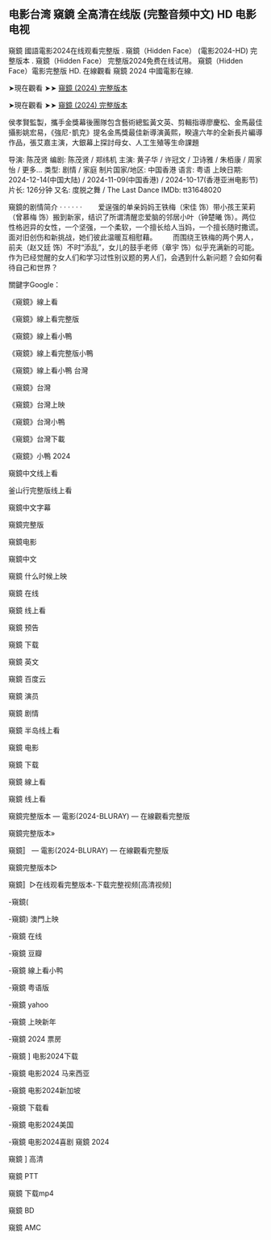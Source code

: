 ## 电影台湾 窺鏡 全高清在线版 (完整音频中文) HD 电影电视
窺鏡 國語電影2024在线观看完整版 . 窺鏡（Hidden Face） (電影2024-HD) 完整版本 . 窺鏡（Hidden Face） 完整版2024免费在线试用。 窺鏡（Hidden Face）電影完整版 HD. 在線觀看 窺鏡 2024 中國電影在線.

➤現在觀看 ➤➤ [窺鏡 (2024) 完整版本](https://hotstream10.com/zh/936245/hidden-face)

➤現在觀看 ➤➤ [窺鏡 (2024) 完整版本](https://hotstream10.com/zh/936245/hidden-face)

侯孝賢監製，攜手金獎幕後團隊包含藝術總監黃文英、剪輯指導廖慶松、金馬最佳攝影姚宏易，《強尼･凱克》提名金馬獎最佳新導演黃熙，睽違六年的全新長片編導作品，張艾嘉主演，大銀幕上探討母女、人工生殖等生命課題

导演: 陈茂贤 编剧: 陈茂贤 / 郑纬机 主演: 黄子华 / 许冠文 / 卫诗雅 / 朱栢康 / 周家怡 / 更多... 类型: 剧情 / 家庭 制片国家/地区: 中国香港 语言: 粤语 上映日期: 2024-12-14(中国大陆) / 2024-11-09(中国香港) / 2024-10-17(香港亚洲电影节) 片长: 126分钟 又名: 度脱之舞 / The Last Dance IMDb: tt31648020

窺鏡的剧情简介 · · · · · · 　　爱逞强的单亲妈妈王铁梅（宋佳 饰）带小孩王茉莉（曾慕梅 饰）搬到新家，结识了所谓清醒恋爱脑的邻居小叶（钟楚曦 饰）。两位性格迥异的女性，一个坚强，一个柔软，一个擅长给人当妈，一个擅长随时撒谎。面对旧创伤和新挑战，她们彼此温暖互相慰藉。 　　而围绕王铁梅的两个男人，前夫（赵又廷 饰）不时“添乱”，女儿的鼓手老师（章宇 饰）似乎充满新的可能。作为已经觉醒的女人们和学习过性别议题的男人们，会遇到什么新问题？会如何看待自己和世界？

關鍵字Google：

《窺鏡》線上看

《窺鏡》線上看完整版

《窺鏡》線上看小鴨

《窺鏡》線上看完整版小鴨

《窺鏡》線上看小鴨 台灣

《窺鏡》台灣

《窺鏡》台灣上映

《窺鏡》台灣小鴨

《窺鏡》台灣下載

《窺鏡》小鴨 2024

窺鏡中文线上看

釜山行完整版线上看

窺鏡中文字幕

窺鏡完整版

窺鏡电影

窺鏡中文

窺鏡 什么时候上映

窺鏡 在线

窺鏡 线上看

窺鏡 预告

窺鏡 下载

窺鏡 英文

窺鏡 百度云

窺鏡 演员

窺鏡 剧情

窺鏡 半岛线上看

窺鏡 电影

窺鏡 下载

窺鏡 線上看

窺鏡 线上看

窺鏡完整版本 — 電影(2024-BLURAY) — 在線觀看完整版

窺鏡完整版本»

窺鏡〛 — 電影(2024-BLURAY) — 在線觀看完整版

窺鏡完整版本▷

窺鏡〛▷在线观看完整版本-下载完整视频[高清视频]

-窺鏡(

-窺鏡) 澳門上映

-窺鏡 在线

-窺鏡 豆瓣

-窺鏡 線上看小鸭

-窺鏡 粤语版

-窺鏡 yahoo

-窺鏡 上映新年

-窺鏡 2024 票房

-窺鏡 ] 电影2024下载

-窺鏡 电影2024 马来西亚

-窺鏡 电影2024新加坡

-窺鏡 下载看

-窺鏡 电影2024美国

-窺鏡 电影2024喜剧 窺鏡 2024

窺鏡 ] 高清

窺鏡 PTT

窺鏡 下载mp4

窺鏡 BD

窺鏡 AMC
